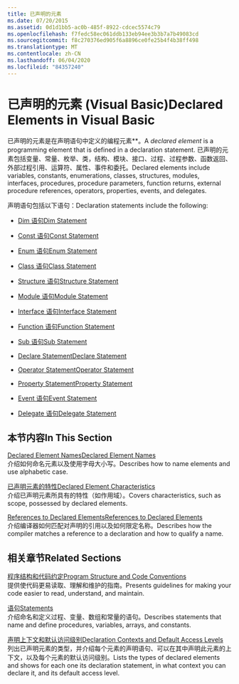 ```yaml
---
title: 已声明的元素
ms.date: 07/20/2015
ms.assetid: 0d1d1bb5-ac0b-485f-8922-cdcec5574c79
ms.openlocfilehash: f7fedc58ec061ddb133eb94ee3b3b7a7b49083cd
ms.sourcegitcommit: f8c270376ed905f6a8896ce0fe25b4f4b38ff498
ms.translationtype: MT
ms.contentlocale: zh-CN
ms.lasthandoff: 06/04/2020
ms.locfileid: "84357240"
---
```

# <a name="declared-elements-in-visual-basic"></a><span data-ttu-id="107ba-102">已声明的元素 (Visual Basic)</span><span class="sxs-lookup"><span data-stu-id="107ba-102">Declared Elements in Visual Basic</span></span>
<span data-ttu-id="107ba-103">已声明的元素是在声明语句中定义的编程元素\*\*。</span><span class="sxs-lookup"><span data-stu-id="107ba-103">A *declared element* is a programming element that is defined in a declaration statement.</span></span> <span data-ttu-id="107ba-104">已声明的元素包括变量、常量、枚举、类，结构、模块、接口、过程、过程参数、函数返回、外部过程引用、运算符、属性、事件和委托。</span><span class="sxs-lookup"><span data-stu-id="107ba-104">Declared elements include variables, constants, enumerations, classes, structures, modules, interfaces, procedures, procedure parameters, function returns, external procedure references, operators, properties, events, and delegates.</span></span>  
  
 <span data-ttu-id="107ba-105">声明语句包括以下语句：</span><span class="sxs-lookup"><span data-stu-id="107ba-105">Declaration statements include the following:</span></span>  
  
- [<span data-ttu-id="107ba-106">Dim 语句</span><span class="sxs-lookup"><span data-stu-id="107ba-106">Dim Statement</span></span>](../../../language-reference/statements/dim-statement.md)  
  
- [<span data-ttu-id="107ba-107">Const 语句</span><span class="sxs-lookup"><span data-stu-id="107ba-107">Const Statement</span></span>](../../../language-reference/statements/const-statement.md)  
  
- [<span data-ttu-id="107ba-108">Enum 语句</span><span class="sxs-lookup"><span data-stu-id="107ba-108">Enum Statement</span></span>](../../../language-reference/statements/enum-statement.md)  
  
- [<span data-ttu-id="107ba-109">Class 语句</span><span class="sxs-lookup"><span data-stu-id="107ba-109">Class Statement</span></span>](../../../language-reference/statements/class-statement.md)  
  
- [<span data-ttu-id="107ba-110">Structure 语句</span><span class="sxs-lookup"><span data-stu-id="107ba-110">Structure Statement</span></span>](../../../language-reference/statements/structure-statement.md)  
  
- [<span data-ttu-id="107ba-111">Module 语句</span><span class="sxs-lookup"><span data-stu-id="107ba-111">Module Statement</span></span>](../../../language-reference/statements/module-statement.md)  
  
- [<span data-ttu-id="107ba-112">Interface 语句</span><span class="sxs-lookup"><span data-stu-id="107ba-112">Interface Statement</span></span>](../../../language-reference/statements/interface-statement.md)  
  
- [<span data-ttu-id="107ba-113">Function 语句</span><span class="sxs-lookup"><span data-stu-id="107ba-113">Function Statement</span></span>](../../../language-reference/statements/function-statement.md)  
  
- [<span data-ttu-id="107ba-114">Sub 语句</span><span class="sxs-lookup"><span data-stu-id="107ba-114">Sub Statement</span></span>](../../../language-reference/statements/sub-statement.md)  
  
- [<span data-ttu-id="107ba-115">Declare Statement</span><span class="sxs-lookup"><span data-stu-id="107ba-115">Declare Statement</span></span>](../../../language-reference/statements/declare-statement.md)  
  
- [<span data-ttu-id="107ba-116">Operator Statement</span><span class="sxs-lookup"><span data-stu-id="107ba-116">Operator Statement</span></span>](../../../language-reference/statements/operator-statement.md)  
  
- [<span data-ttu-id="107ba-117">Property Statement</span><span class="sxs-lookup"><span data-stu-id="107ba-117">Property Statement</span></span>](../../../language-reference/statements/property-statement.md)  
  
- [<span data-ttu-id="107ba-118">Event 语句</span><span class="sxs-lookup"><span data-stu-id="107ba-118">Event Statement</span></span>](../../../language-reference/statements/event-statement.md)  
  
- [<span data-ttu-id="107ba-119">Delegate 语句</span><span class="sxs-lookup"><span data-stu-id="107ba-119">Delegate Statement</span></span>](../../../language-reference/statements/delegate-statement.md)  
  
## <a name="in-this-section"></a><span data-ttu-id="107ba-120">本节内容</span><span class="sxs-lookup"><span data-stu-id="107ba-120">In This Section</span></span>  
 [<span data-ttu-id="107ba-121">Declared Element Names</span><span class="sxs-lookup"><span data-stu-id="107ba-121">Declared Element Names</span></span>](declared-element-names.md)  
 <span data-ttu-id="107ba-122">介绍如何命名元素以及使用字母大小写。</span><span class="sxs-lookup"><span data-stu-id="107ba-122">Describes how to name elements and use alphabetic case.</span></span>  
  
 [<span data-ttu-id="107ba-123">已声明元素的特性</span><span class="sxs-lookup"><span data-stu-id="107ba-123">Declared Element Characteristics</span></span>](declared-element-characteristics.md)  
 <span data-ttu-id="107ba-124">介绍已声明元素所具有的特性（如作用域）。</span><span class="sxs-lookup"><span data-stu-id="107ba-124">Covers characteristics, such as scope, possessed by declared elements.</span></span>  
  
 [<span data-ttu-id="107ba-125">References to Declared Elements</span><span class="sxs-lookup"><span data-stu-id="107ba-125">References to Declared Elements</span></span>](references-to-declared-elements.md)  
 <span data-ttu-id="107ba-126">介绍编译器如何匹配对声明的引用以及如何限定名称。</span><span class="sxs-lookup"><span data-stu-id="107ba-126">Describes how the compiler matches a reference to a declaration and how to qualify a name.</span></span>  
  
## <a name="related-sections"></a><span data-ttu-id="107ba-127">相关章节</span><span class="sxs-lookup"><span data-stu-id="107ba-127">Related Sections</span></span>  
 [<span data-ttu-id="107ba-128">程序结构和代码约定</span><span class="sxs-lookup"><span data-stu-id="107ba-128">Program Structure and Code Conventions</span></span>](../../program-structure/program-structure-and-code-conventions.md)  
 <span data-ttu-id="107ba-129">提供使代码更易读取、理解和维护的指南。</span><span class="sxs-lookup"><span data-stu-id="107ba-129">Presents guidelines for making your code easier to read, understand, and maintain.</span></span>  
  
 [<span data-ttu-id="107ba-130">语句</span><span class="sxs-lookup"><span data-stu-id="107ba-130">Statements</span></span>](../../../language-reference/statements/index.md)  
 <span data-ttu-id="107ba-131">介绍命名和定义过程、变量、数组和常量的语句。</span><span class="sxs-lookup"><span data-stu-id="107ba-131">Describes statements that name and define procedures, variables, arrays, and constants.</span></span>  
  
 [<span data-ttu-id="107ba-132">声明上下文和默认访问级别</span><span class="sxs-lookup"><span data-stu-id="107ba-132">Declaration Contexts and Default Access Levels</span></span>](../../../language-reference/statements/declaration-contexts-and-default-access-levels.md)  
 <span data-ttu-id="107ba-133">列出已声明元素的类型，并介绍每个元素的声明语句、可以在其中声明此元素的上下文，以及每个元素的默认访问级别。</span><span class="sxs-lookup"><span data-stu-id="107ba-133">Lists the types of declared elements and shows for each one its declaration statement, in what context you can declare it, and its default access level.</span></span>
